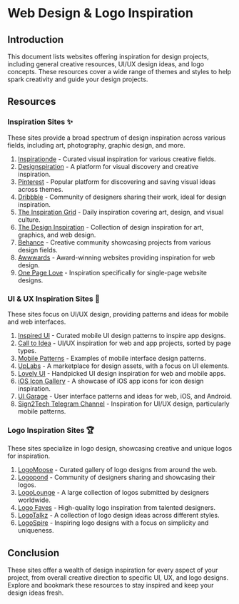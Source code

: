 # Web Design & Logo Inspiration

## Introduction
This document lists websites offering inspiration for design projects, including general creative resources, UI/UX design ideas, and logo concepts. These resources cover a wide range of themes and styles to help spark creativity and guide your design projects.

## Resources

### Inspiration Sites ✨
These sites provide a broad spectrum of design inspiration across various fields, including art, photography, graphic design, and more.
1. [Inspirationde](https://www.inspirationde.com) - Curated visual inspiration for various creative fields.
2. [Designspiration](https://www.designspiration.net) - A platform for visual discovery and creative inspiration.
3. [Pinterest](https://pinterest.com) - Popular platform for discovering and saving visual ideas across themes.
4. [Dribbble](https://dribbble.com) - Community of designers sharing their work, ideal for design inspiration.
5. [The Inspiration Grid](https://theinspirationgrid.com) - Daily inspiration covering art, design, and visual culture.
6. [The Design Inspiration](https://thedesigninspiration.com) - Collection of design inspiration for art, graphics, and web design.
7. [Behance](https://behance.net) - Creative community showcasing projects from various design fields.
8. [Awwwards](https://awwwards.com/websites) - Award-winning websites providing inspiration for web design.
9. [One Page Love](https://onepagelove.com) - Inspiration specifically for single-page website designs.

### UI & UX Inspiration Sites 📱
These sites focus on UI/UX design, providing patterns and ideas for mobile and web interfaces.
1. [Inspired UI](https://inspired-ui.com) - Curated mobile UI design patterns to inspire app designs.
2. [Call to Idea](https://calltoidea.com) - UI/UX inspiration for web and app projects, sorted by page types.
3. [Mobile Patterns](https://mobile-patterns.com) - Examples of mobile interface design patterns.
4. [UpLabs](https://uplabs.com) - A marketplace for design assets, with a focus on UI elements.
5. [Lovely UI](https://lovelyui.com) - Handpicked UI design inspiration for web and mobile apps.
6. [iOS Icon Gallery](https://iosicongallery.com) - A showcase of iOS app icons for icon design inspiration.
7. [UI Garage](https://uigarage.net) - User interface patterns and ideas for web, iOS, and Android.
8. [Sign2Tech Telegram Channel](https://t.me/sign2tech) - Inspiration for UI/UX design, particularly mobile patterns.

### Logo Inspiration Sites 🏆
These sites specialize in logo design, showcasing creative and unique logos for inspiration.
1. [LogoMoose](https://logomoose.com) - Curated gallery of logo designs from around the web.
2. [Logopond](https://logopond.com) - Community of designers sharing and showcasing their logos.
3. [LogoLounge](https://logolounge.com) - A large collection of logos submitted by designers worldwide.
4. [Logo Faves](http://logofaves.com) - High-quality logo inspiration from talented designers.
5. [LogoTalkz](http://logotalkz.com) - A collection of logo design ideas across different styles.
6. [LogoSpire](http://logospire.com) - Inspiring logo designs with a focus on simplicity and uniqueness.

## Conclusion
These sites offer a wealth of design inspiration for every aspect of your project, from overall creative direction to specific UI, UX, and logo designs. Explore and bookmark these resources to stay inspired and keep your design ideas fresh.
